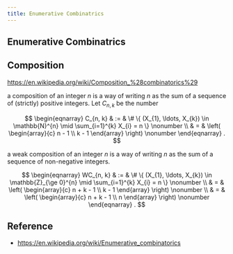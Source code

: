 ```yaml
---
title: Enumerative Combinatrics
---
```


## Enumerative Combinatrics


## Composition
https://en.wikipedia.org/wiki/Composition_%28combinatorics%29

a composition of an integer $n$ is a way of writing $n$ as the sum of a sequence of (strictly) positive integers.
Let $C_{n, k}$ be the number 

$$
\begin{eqnarray}
    C_{n, k}
    & := &
        \#
        \{
            (X_{1}, \ldots, X_{k}) \in \mathbb{N}^{n}
            \mid
            \sum_{i=1}^{k} 
                X_{i}
            =
            n
        \}
    \nonumber
    \\
    & = &
        \left(
            \begin{array}{c}
                n - 1 \\
                k - 1
            \end{array}
        \right)
    \nonumber
\end{eqnarray}
    .
$$

a weak composition of an integer $n$ is a way of writing $n$ as the sum of a sequence of non-negative integers.

$$
\begin{eqnarray}
    WC_{n, k}
    & := &
        \#
        \{
            (X_{1}, \ldots, X_{k}) \in \mathbb{Z}_{\ge 0}^{n}
            \mid
            \sum_{i=1}^{k}
                X_{i}
            =
            n
        \}
    \nonumber
    \\
    & = &
        \left(
            \begin{array}{c}
                n + k  - 1 \\
                k - 1
            \end{array}
        \right)
    \nonumber
    \\
    & = &
        \left(
            \begin{array}{c}
                n + k  - 1 \\
                n
            \end{array}
        \right)
    \nonumber
\end{eqnarray}
    .
$$

## Reference
- https://en.wikipedia.org/wiki/Enumerative_combinatorics
